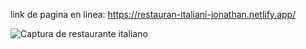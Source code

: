 link de pagina en linea: https://restauran-italiani-jonathan.netlify.app/

![Captura de restaurante italiano](https://github.com/JonyR316/restaurante_italiano/assets/154078733/2fc8ccfb-a1d5-4579-aaf4-8990c5d682c4)
